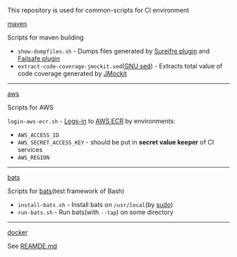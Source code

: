 This repository is used for common-scripts for CI environment

[maven](maven/)

Scripts for maven building
- `show-dumpfiles.sh` - Dumps files generated by [Sureifre plugin](http://maven.apache.org/surefire/maven-surefire-plugin/) and [Failsafe plugin](http://maven.apache.org/surefire/maven-failsafe-plugin/)
- `extract-code-coverage-jmockit.sed`([GNU sed](https://www.gnu.org/software/sed/)) - Extracts total value of code coverage generated by [JMockit](http://jmockit.github.io/tutorial/CodeCoverage.html)

---

[aws](maven/)

Scripts for AWS

`login-aws-ecr.sh` - [Logs-in](https://docs.aws.amazon.com/AmazonECR/latest/userguide/ECR_AWSCLI.html) to [AWS ECR](https://docs.aws.amazon.com/AmazonECR/latest/userguide/what-is-ecr.html) by environments:
- `AWS_ACCESS_ID`
- `AWS_SECRET_ACCESS_KEY` - should be put in **secret value keeper** of CI services
- `AWS_REGION`

---

[bats](bats/)

Scripts for [bats](https://github.com/bats-core/bats-core)(test framework of Bash)

- `install-bats.sh` - Install bats on `/usr/local`(by [sudo](https://linux.die.net/man/8/sudo))
- `run-bats.sh` - Run bats(with `--tap`) on some directory

---

[docker](docker/)

See [REAMDE.md](docker/README.md)

